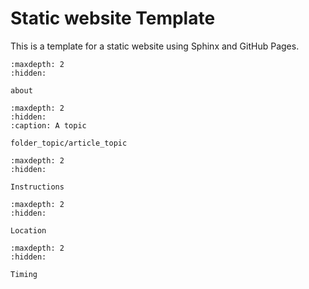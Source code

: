 # Static website Template

This is a template for a static website using Sphinx and GitHub Pages.

```{toctree}
:maxdepth: 2
:hidden:

about
```

```{toctree}
:maxdepth: 2
:hidden:
:caption: A topic

folder_topic/article_topic
```

```{toctree}
:maxdepth: 2
:hidden:

Instructions
```

```{toctree}
:maxdepth: 2
:hidden:

Location
```

```{toctree}
:maxdepth: 2
:hidden:

Timing
````